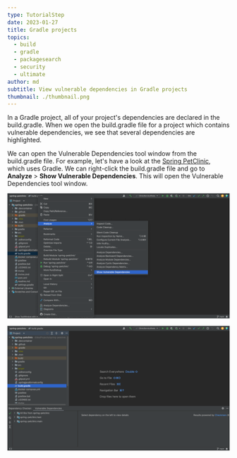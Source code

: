 ```yaml
---
type: TutorialStep
date: 2023-01-27
title: Gradle projects
topics:
  - build
  - gradle
  - packagesearch
  - security
  - ultimate
author: md
subtitle: View vulnerable dependencies in Gradle projects
thumbnail: ./thumbnail.png
---
```


In a Gradle project, all of your project's dependencies are declared in the build.gradle. When we open the build.gradle file for a project which contains vulnerable dependencies, we see that several dependencies are highlighted.

We can open the Vulnerable Dependencies tool window from the build.gradle file. For example, let's have a look at the [Spring PetClinic](https://github.com/spring-projects/spring-petclinic), which uses Gradle. We can right-click the build.gradle file and go to **Analyze** > **Show Vulnerable Dependencies**. This will open the Vulnerable Dependencies tool window.

![Open Vulnerable Dependencies tool window from build.gradle](open-from-buildgradle.png)

![Vulnerable Dependencies tool window](gradle-vulnerable-dependencies-tool-window.png)
